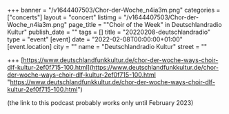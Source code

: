 +++
banner = "/v1644407503/Chor-der-Woche_n4ia3m.png"
categories = ["concerts"]
layout = "concert"
listimg = "/v1644407503/Chor-der-Woche_n4ia3m.png"
page_title = "\"Choir of the Week\" in Deutschlandradio Kultur"
publish_date = ""
tags = []
title = "20220208-deutschlandradio"
type = "event"
[event]
date = "2022-02-08T00:00:00+01:00"
[event.location]
city = ""
name = "Deutschlandradio Kultur"
street = ""

+++
[https://www.deutschlandfunkkultur.de/chor-der-woche-ways-choir-dlf-kultur-2ef0f715-100.html](https://www.deutschlandfunkkultur.de/chor-der-woche-ways-choir-dlf-kultur-2ef0f715-100.html "https://www.deutschlandfunkkultur.de/chor-der-woche-ways-choir-dlf-kultur-2ef0f715-100.html")

(the link to this podcast probably works only until February 2023)